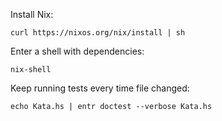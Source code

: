 Install Nix:

```
curl https://nixos.org/nix/install | sh
```

Enter a shell with dependencies:

```
nix-shell
```

Keep running tests every time file changed:

```
echo Kata.hs | entr doctest --verbose Kata.hs
```
